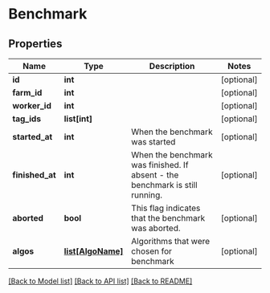 # Benchmark

## Properties
Name | Type | Description | Notes
------------ | ------------- | ------------- | -------------
**id** | **int** |  | [optional] 
**farm_id** | **int** |  | [optional] 
**worker_id** | **int** |  | [optional] 
**tag_ids** | **list[int]** |  | [optional] 
**started_at** | **int** | When the benchmark was started | [optional] 
**finished_at** | **int** | When the benchmark was finished. If absent - the benchmark is still running. | [optional] 
**aborted** | **bool** | This flag indicates that the benchmark was aborted. | [optional] 
**algos** | [**list[AlgoName]**](AlgoName.md) | Algorithms that were chosen for benchmark | [optional] 

[[Back to Model list]](../README.md#documentation-for-models) [[Back to API list]](../README.md#documentation-for-api-endpoints) [[Back to README]](../README.md)



